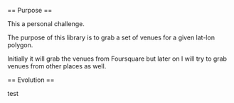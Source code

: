 == Purpose ==

This a personal challenge.

The purpose of this library is to grab a set of venues for a given
lat-lon polygon.

Initially it will grab the venues from Foursquare but later on I will
try to grab venues from other places as well.

== Evolution ==

test
